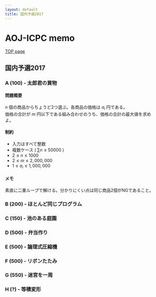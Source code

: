 ```yaml
---
layout: default
title: 国内予選2017
---
```


# **AOJ-ICPC memo**
[TOP page](../)
## 国内予選2017
### A (100) - 太郎君の買物
#### 問題概要
$n$ 個の商品からちょうど2つ選ぶ。各商品の価格は $a_i$ 円である。  
価格の合計が $m$ 円以下である組み合わせのうち、価格の合計の最大値を求めよ。

#### 制約
- 入力はすべて整数
- 複数ケース ( $\sum n \le 50000$ )
- $2 \le n \le 1000$
- $2 \le m \le 2,000,000$
- $1 \le a_i \le 1,000,000$

#### メモ
素直に二重ループで解ける。分かりにくい点は同じ商品2個がNGであること。

### B (200) - ほとんど同じプログラム

### C (150) - 池のある庭園

### D (500) - 弁当作り

### E (500) - 論理式圧縮機

### F (500) - リボンたたみ

### G (550) - 迷宮を一周

### H (?) - 等積変形
